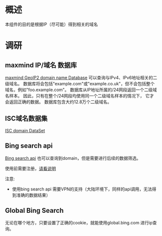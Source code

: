 # 概述
本组件的目的是根据IP（尽可能）得到相关的域名

# 调研
## maxmind IP/域名 数据库

[maxmind GeoIP2 domain name Database](https://www.maxmind.com/zh/geoip2-domain-name-database) 可以查询与IPv4、IPv6地址相关的二级域名。
 数据库将会包括"example.com"或"example.co.uk"，但不会包括整个域名，例如"foo.example.com"。
  数据库从IP地址所属的/24网段返回一个二级域名样本。 因此，只有在整个/24网段均使用同一个二级域名样本的情况下， 它才会返回正确的数据。 
  数据库包含大约12.8万个二级域名。

## ISC域名数据集
[ISC domain DataSet](https://www.isc.org/product/domain-survey-quarterly-dataset/) 

## Bing search api
[Bing search api](https://datamarket.azure.com/dataset/bing/search) 也可以查询到domain，但是需要进行后续的数据筛选。

使用前需要注册，[请看说明](http://www.secbox.cn/hacker/440.html)

注意:
+ 使用bing search api 需要VPN的支持（大陆环境下，同样的api调用，无法得到准确的数据结果）

## Global Bing Search
无论在哪个地方，只要设置了正确的cookie，就能使用global.bing.com 进行ip查询。

